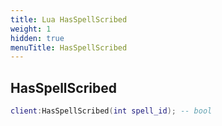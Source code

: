 ```yaml
---
title: Lua HasSpellScribed
weight: 1
hidden: true
menuTitle: HasSpellScribed
---
```

## HasSpellScribed
```lua
client:HasSpellScribed(int spell_id); -- bool
```